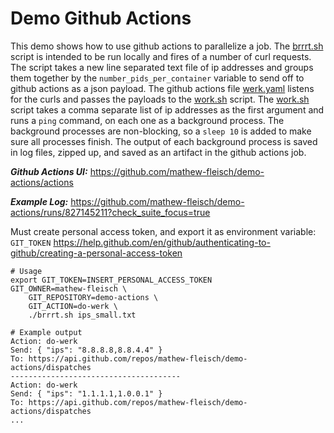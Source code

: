 # Demo Github Actions

This demo shows how to use github actions to parallelize a job. The [brrrt.sh](brrrt.sh) script is intended to be run locally and fires of a number of curl requests. The script takes a new line separated text file of ip addresses and groups them together by the `number_pids_per_container` variable to send off to github actions as a json payload. The github actions file [werk.yaml](.github/workflows/werk.yaml) listens for the curls and passes the payloads to the [work.sh](work.sh) script. The [work.sh](work.sh) script takes a comma separate list of ip addresses as the first argument and runs a `ping` command, on each one as a background process. The background processes are non-blocking, so a `sleep 10` is added to make sure all processes finish. The output of each background process is saved in log files, zipped up, and saved as an artifact in the github actions job.

***Github Actions UI:*** https://github.com/mathew-fleisch/demo-actions/actions

***Example Log:*** https://github.com/mathew-fleisch/demo-actions/runs/827145211?check_suite_focus=true

Must create personal access token, and export it as environment variable: `GIT_TOKEN`
https://help.github.com/en/github/authenticating-to-github/creating-a-personal-access-token


```
# Usage
export GIT_TOKEN=INSERT_PERSONAL_ACCESS_TOKEN
GIT_OWNER=mathew-fleisch \
    GIT_REPOSITORY=demo-actions \
    GIT_ACTION=do-werk \
    ./brrrt.sh ips_small.txt

# Example output
Action: do-werk
Send: { "ips": "8.8.8.8,8.8.4.4" }
To: https://api.github.com/repos/mathew-fleisch/demo-actions/dispatches
--------------------------------------
Action: do-werk
Send: { "ips": "1.1.1.1,1.0.0.1" }
To: https://api.github.com/repos/mathew-fleisch/demo-actions/dispatches
...
```